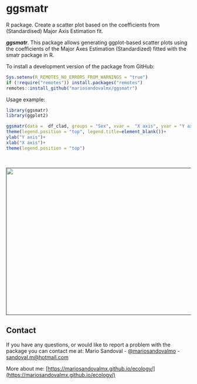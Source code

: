 # ggsmatr
R package. Create a scatter plot based on the coefficients from (Standardised) Major Axis Estimation fit.

***ggsmatr***. This package allows generating ggplot-based scatter plots using the coefficients of the Major Axes Estimation (Standardized) fitted with the smatr package in R.

To install a development version of the package from GitHub:

<!-- ## Install package -->

<!-- To install a released version of the package from *CRAN*: -->

<!-- ```{r, eval=FALSE} -->

<!-- install.packages("tlamatini") -->

<!-- ``` -->



``` r
Sys.setenv(R_REMOTES_NO_ERRORS_FROM_WARNINGS = "true")
if (!require("remotes")) install.packages("remotes")
remotes::install_github("mariosandovalmx/ggsmatr")
```

<!-- *** -->
Usage example:
``` r
library(ggsmatr)
library(ggplot2)

ggsmatr(data =  df_clad, groups = "Sex", xvar =  "X axis", yvar = "Y axis", sma.fit =  fit) + 
theme(legend.position = "top", legend.title=element_blank())+ 
ylab("Y axis")+ 
xlab("X axis")+ 
theme(legend.position = "top")
```
<br />
<p align="center">
  <a href="">
    <img src="https://github.com/mariosandovalmx/ecology/blob/3f7a8cf7100d008de02c081a63d65e7bc3aadd13/images/ggsmatr.jpg" alt="ggsmatr" width="1500" height="400">
  </a>
</p>



<!-- CONTACT -->
## Contact

If you have any questions, or would like to report a problem with the package you can contact me at:
Mario Sandoval - [@mariosandovalmo](https://twitter.com/mariosandovalmo) - sandoval.m@hotmail.com

More about me: [https://mariosandovalmx.github.io/ecology/](https://mariosandovalmx.github.io/ecology/)
